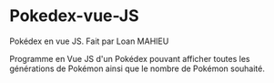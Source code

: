 # Pokedex-vue-JS
Pokédex en vue JS. Fait par Loan MAHIEU

Programme en Vue JS d'un Pokédex pouvant afficher toutes les générations de Pokémon ainsi que le nombre de Pokémon souhaité.
